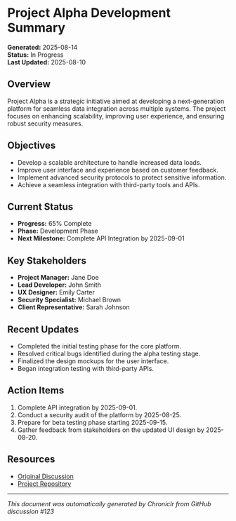 # Project Alpha Development Summary

**Generated:** 2025-08-14  
**Status:** In Progress  
**Last Updated:** 2025-08-10  

## Overview

Project Alpha is a strategic initiative aimed at developing a next-generation platform for seamless data integration across multiple systems. The project focuses on enhancing scalability, improving user experience, and ensuring robust security measures.

## Objectives

- Develop a scalable architecture to handle increased data loads.
- Improve user interface and experience based on customer feedback.
- Implement advanced security protocols to protect sensitive information.
- Achieve a seamless integration with third-party tools and APIs.

## Current Status

- **Progress:** 65% Complete  
- **Phase:** Development Phase  
- **Next Milestone:** Complete API Integration by 2025-09-01  

## Key Stakeholders

- **Project Manager:** Jane Doe  
- **Lead Developer:** John Smith  
- **UX Designer:** Emily Carter  
- **Security Specialist:** Michael Brown  
- **Client Representative:** Sarah Johnson  

## Recent Updates

- Completed the initial testing phase for the core platform.
- Resolved critical bugs identified during the alpha testing stage.
- Finalized the design mockups for the user interface.
- Began integration testing with third-party APIs.

## Action Items

1. Complete API integration by 2025-09-01.  
2. Conduct a security audit of the platform by 2025-08-25.  
3. Prepare for beta testing phase starting 2025-09-15.  
4. Gather feedback from stakeholders on the updated UI design by 2025-08-20.  

## Resources

- [Original Discussion](https://github.com/example/project-alpha/discussions/123)  
- [Project Repository](https://github.com/example/project-alpha)  

---

_This document was automatically generated by Chroniclr from GitHub discussion #123_